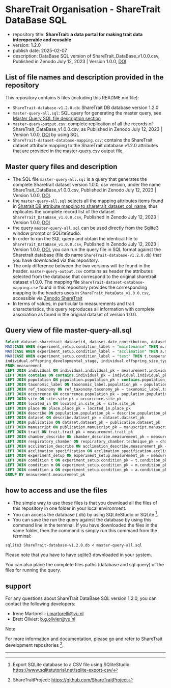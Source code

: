 <!---
This README.md was generated for the Zenodo publication version 1.2.0 DOI: https://doi.org/10.5281/zenodo.14826294
--->

# ShareTrait Organisation - ShareTrait DataBase SQL 

- repository title: **ShareTrait: a data portal for making trait data interoperable and reusable**
- version: 1.2.0
- publish date: 2025-02-07
- description: DataBase SQL version of ShareTrait_DataBase_v1.0.0.csv, Published in Zenodo July 12, 2023 | Version 1.0.0, [DOI](https://doi.org/10.5281/zenodo.8138904).

## List of file names and description provided in the repository

This repository contains 5 files (including this README.md file):

- `ShareTrait-database-v1.2.0.db`: ShareTrait DB database version 1.2.0
- `master-query-all.sql`: SQL query for generating the master query, see [Master Query SQL file description section
](https://github.com/ShareTraitProject/ShareTraitDatabase/blob/main/sharatrait-database-v1/db-queries/master-query.md)
- `master-query-output.csv`: complete replication of all the records of ShareTrait_DataBase_v1.0.0.csv, as Published in Zenodo July 12, 2023 | Version 1.0.0, [DOI](https://doi.org/10.5281/zenodo.8138904) by using SQL
- `ShareTrait-dataset-database-mapping.csv`: contains the ShareTrait dataset attribute mapping to the ShareTrait database v1.2.0 attributes that are provided in the master-query.csv output file.  

## Master query files and description

- The SQL file `master-query-all.sql` is a query that generates the complete Sharetrait dataset version 1.0.0, csv version, under the name ShareTrait_DataBase_v1.0.0.csv, Published in Zenodo July 12, 2023 | Version 1.0.0, [DOI](https://doi.org/10.5281/zenodo.8138904).
- the `master-query-all.sql` selects all the mapping attributes items found in [Shatrait DB attribute mapping to sharetrait_dataset_col_name](https://github.com/ShareTraitProject/ShareTraitDatabase/blob/main/sharatrait-database-v1/db-documentation/ShareTrait-dataset-database-mapping.csv), thus replicates the complete record list of the dataset `ShareTrait_DataBase_v1.0.0.csv`, Published in Zenodo July 12, 2023 | Version 1.0.0, [DOI](https://doi.org/10.5281/zenodo.8138904)
- the query `master-query-all.sql` can be used directly from the Sqlite3 window prompt or SQLiteStudio.
- In order to run the SQL query and obtain the identical file to `ShareTrait_DataBase_v1.0.0.csv`, Published in Zenodo July 12, 2023 | Version 1.0.0, [DOI](https://doi.org/10.5281/zenodo.8138904), you can run the query file in SQL format against the Sharetrait database (file db name `ShareTrait-database-v1.2.0.db`) that you have downloaded via this repository.
- The only difference between the two versions will be found in the header.  `master-query-output.csv` contains as header the attributes selected from the database that correspond to the original sharetrait dataset v1.0.0. The mapping file `ShareTrait-dataset-database-mapping.csv` found in this repository provides the corresponding mapping to the headers uses in `ShareTrait_MetaData_v1.0.0.csv`, accessible via [Zenodo ShareTrait]()
- In terms of values, in particular to measurements and trait characteristics, this query reproduces all information with complete association as found in the original dataset of version 1.0.0.


## Query view of file master-query-all.sql 


```sql
Select dataset.sharetrait_datasetid, dataset.date_contribution, dataset.reference_type, dataset.doi_dataset, manuscript.doi_manuscript, dataset.comments_reference, population.species_reported, ref_taxonomy.phylum_name, ref_taxonomy.class_name, ref_taxonomy.order_name, ref_taxonomy.family_name, ref_taxonomy.genus_name, ref_taxonomy.species_name, ref_taxonomy.taxonomy_db_name, ref_taxonomy.rank_level, ref_taxonomy.comment_taxonomy, site.site_realm_general, site.site_realm_specific, site.elevation_value, site.depth_value, occurrence.origin, located_in.location_description, place.location_name, located_in.latitude, located_in.longitude, occurrence.year_collection_initial, occurrence.year_collection_final, occurrence.observation_date_initial, occurrence.observation_date_final, occurrence.comment_location, measurement.experiment_location, 
MAX(CASE WHEN experiment_setup.condition_label = "maintenance" THEN m.method_check END) AS "maintained", MAX(CASE WHEN experiment_setup.condition_label = "maintenance" THEN m.duration END) AS "condition-maintenance.duration", MAX(CASE WHEN experiment_setup.condition_label = "maintenance" THEN m.duration_generations END) AS "condition-maintenance.duration_generations", MAX(CASE WHEN experiment_setup.condition_label = "maintenance" THEN m.temperature END) AS "condition-maintenance.temperature", MAX(CASE WHEN experiment_setup.condition_label = "maintenance" THEN m.photoperiod END) AS "condition-maintenance.photoperiod", MAX(CASE WHEN experiment_setup.condition_label = "maintenance" THEN m.humidity END) AS "condition-maintenance.humidity", MAX(CASE WHEN experiment_setup.condition_label = "maintenance" THEN m.oxygen END) AS "condition-maintenancen.oxygen", MAX(CASE WHEN experiment_setup.condition_label = "maintenance" THEN m.carbon_dioxide END) AS "condition-maintenance.carbon_dioxide", trait.sharetrait_type, MAX(CASE WHEN experiment_setup.condition_label = "maintenance" THEN m.salinity END) AS "condition-maintenance.salinity", MAX(CASE WHEN experiment_setup.condition_label = "maintenance" THEN m.ph END) AS "condition-maintenance.ph", MAX(CASE WHEN experiment_setup.condition_label = "maintenance" THEN m.oxygen_units END) AS "condition-maintenance.oxygen_units", MAX(CASE WHEN experiment_setup.condition_label = "maintenance" THEN m.carbon_dioxide_units END) AS "condition-maintenance.carbon_dioxide_units", MAX(CASE WHEN experiment_setup.condition_label = "maintenance" THEN m.food_type END) AS "condition-maintenance.food_type", 
MAX(CASE WHEN experiment_setup.condition_label = "acclimation" THEN a.method_check END) AS "acclimated", MAX(CASE WHEN experiment_setup.condition_label = "acclimation" THEN a.duration END) AS "condition-acclimation.duration", MAX(CASE WHEN experiment_setup.condition_label = "acclimation" THEN a.temperature END) AS "condition-acclimation.temperature", MAX(CASE WHEN experiment_setup.condition_label = "acclimation" THEN a.salinity END) AS "condition-acclimation.salinity", MAX(CASE WHEN experiment_setup.condition_label = "acclimation" THEN a.ph END) AS "condition-acclimation.ph", MAX(CASE WHEN experiment_setup.condition_label = "acclimation" THEN a.oxygen END) AS "condition-acclimation.oxygen", MAX(CASE WHEN experiment_setup.condition_label = "acclimation" THEN a.carbon_dioxide END) AS "condition-acclimation.carbon_dioxide", MAX(CASE WHEN experiment_setup.condition_label = "acclimation" THEN a.photoperiod END) AS "condition-acclimation.photoperiod", MAX(CASE WHEN experiment_setup.condition_label = "acclimation" THEN a.humidity END) AS "condition-acclimation.humidity", MAX(CASE WHEN experiment_setup.condition_label = "acclimation" THEN a.oxygen_units END) AS "condition-acclimation.oxygen_units", MAX(CASE WHEN experiment_setup.condition_label = "acclimation" THEN a.carbon_dioxide_units END) AS "condition-acclimation.carbon_dioxide_units", MAX(CASE WHEN experiment_setup.condition_label = "acclimation" THEN a.food_type END) AS "condition-acclimation.food_type", 
MAX(CASE WHEN experiment_setup.condition_label = "test" THEN t.temperature END) AS "condition-test.temperature", MAX(CASE WHEN experiment_setup.condition_label = "test" THEN t.oxygen END) AS "condition-test.oxygen", MAX(CASE WHEN experiment_setup.condition_label = "test" THEN t.carbon_dioxide END) AS "condition-test.carbon_dioxide", MAX(CASE WHEN experiment_setup.condition_label = "test" THEN t.oxygen_units END) AS "condition-test.oxygen_units", MAX(CASE WHEN experiment_setup.condition_label = "test" THEN t.carbon_dioxide_units END) AS "condition-test.carbon_dioxide_units", MAX(CASE WHEN experiment_setup.condition_label = "test" THEN t.photoperiod END) AS "condition-test.photoperiod", MAX(CASE WHEN experiment_setup.condition_label = "test" THEN t.humidity END) AS "condition-test.humidity", measurement.comments_experimental_conditions, MAX(CASE WHEN experiment_setup.condition_label = "test" THEN t.food_type END) AS "condition-test.food_type", MAX(CASE WHEN experiment_setup.condition_label = "test" THEN t.salinity END) AS "condition-test.salinity", MAX(CASE WHEN experiment_setup.condition_label = "test" THEN t.ph END) AS "condition-test.ph", individual.strategy_of_protection, individual.sex, trait.life_stage_general_initial, trait.life_stage_general_final, measurement.lifestage_specific_initial, measurement.lifestage_specific_final, measurement.life_stage_general, measurement.life_stage_specific, measurement.size_type, measurement.size_units, measurement.size_value_initial, measurement.size_value_final, measurement.size_value, individual.parent_size_type, individual.parent_size_units,individual.parental_size_value, individual.parent_age, individual.parent_age_units, individual.mating_method, individual.method_type, measurement.fecundity_temporal_unit, measurement.reproductive_stage,
individual.offspring_developmental_stage, individual.offspring_size_type, individual.offspring_size_units,individual.offspring_size_value, respiratory_chamber.metabolic_rate_type, acclimation_specification.acclimation_chamber, acclimation_specification.fasting_time, respiratory_chamber.sensor_type,respiratory_chamber.respiration_volume, respiratory_chamber.delay_time, respiratory_chamber.respiratory_chamber_material, respiratory_chamber.incubation_time, respiratory_chamber.respirometry_type, respiratory_chamber.breathing_mode, measurement.trait_value, measurement.trait_unit, measurement.comment_trait, measurement.trait_error_estimate, measurement.trait_error_type, measurement.sample_size, measurement.trait_converted, measurement.fresh_mass
FROM measurement
LEFT JOIN individual ON individual.individual_pk = measurement.individual_pk
LEFT JOIN contains ON contains.individual_pk = individual.individual_pk
LEFT JOIN population ON population.population_pk = contains.population_pk
LEFT JOIN taxonomic_label ON taxonomic_label.population_pk = population.population_pk
LEFT JOIN ref_taxonomy ON ref_taxonomy.taxonomy_pk = taxonomic_label.taxonomy_pk
LEFT JOIN occurrence ON occurrence.population_pk = population.population_pk
LEFT JOIN site ON site.site_pk = occurrence.site_pk
LEFT JOIN located_in ON located_in.site_pk = site.site_pk
LEFT JOIN place ON place.place_pk = located_in.place_pk
LEFT JOIN describe ON population.population_pk = describe.population_pk
LEFT JOIN dataset ON describe.dataset_pk = dataset.dataset_pk
LEFT JOIN publication ON dataset.dataset_pk = publication.dataset_pk
LEFT JOIN manuscript ON publication.manuscript_pk = manuscript.manuscript_pk
LEFT JOIN trait ON trait.trait_pk = measurement.trait_pk
LEFT JOIN chamber_describe ON chamber_describe.measurement_pk = measurement.measurement_pk
LEFT JOIN respiratory_chamber ON respiratory_chamber.technique_pk = chamber_describe.technique_pk
LEFT JOIN acclimation_describe ON acclimation_describe.measurement_pk = measurement.measurement_pk
LEFT JOIN acclimation_specification ON acclimation_specification.acclimation_pk = acclimation_describe.acclimation_pk
LEFT JOIN experiment_setup ON experiment_setup.measurement_pk = measurement.measurement_pk
LEFT JOIN condition t ON experiment_setup.condition_pk = t.condition_pk AND t.method_check = "test"
LEFT JOIN condition m ON experiment_setup.condition_pk = m.condition_pk AND m.method_check = "maintenance"
LEFT JOIN condition a ON experiment_setup.condition_pk = a.condition_pk AND a.method_check = "acclimation"
GROUP BY measurement.measurement_pk
```



## how to access and use the files

- The simple way to use these files is that you download all the files of this repository in one folder in your local environment.
- You can access the database (.db) by using SQLiteStudio or SQLite [^1].
- You can save the run the query against the database by using this command line in the terminal. If you have downloaded the files in the same folder, then the command is simply run this command from the terminal:
  
```
sqlite3 ShareTrait-database-v1.2.0.db < master-query-all.sql
```

Please note that you have to have sqlite3 downloaded in your system. 

You can also place the complete files paths (database and sql query) of the files for running the query. 


## support

For any questions about ShareTrait DataBase SQL version 1.2.0, you can contact the following developers:

- Irene Martorelli: i.martorelli@vu.nl
- Brett Olivier: b.g.olivier@vu.nl

> [!NOTE] 
For more information and documentation, please go and refer to ShareTrait development repositories [^2].

---

[^1]: Export SQLite database to a CSV file using SQliteStudio: https://www.sqlitetutorial.net/sqlite-export-csv/
[^2]: ShareTraitProject: https://github.com/ShareTraitProject





